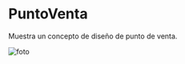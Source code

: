 # PuntoVenta
Muestra un concepto de diseño de punto de venta.

![foto](https://user-images.githubusercontent.com/2782135/145139708-6b18d6d2-12cc-4d1d-8b28-265efa275fb2.png)
